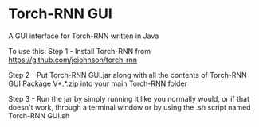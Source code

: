 # Torch-RNN GUI
A GUI interface for Torch-RNN written in Java

To use this:
  Step 1 - Install Torch-RNN from https://github.com/jcjohnson/torch-rnn
  
  Step 2 - Put Torch-RNN GUI.jar along with all the contents of Torch-RNN GUI Package V*.*.zip into your main Torch-RNN folder
  
  Step 3 - Run the jar by simply running it like you normally would, or if that doesn't work, through a terminal window or by using the .sh script named Torch-RNN GUI.sh
